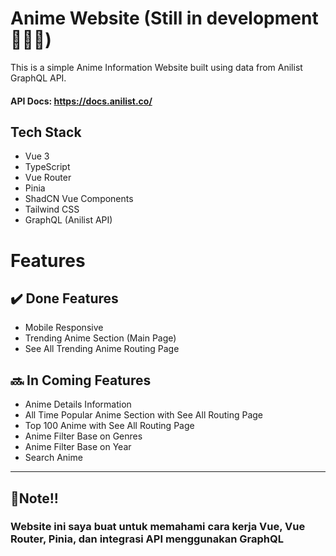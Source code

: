 # Anime Website (Still in development 🚧🚧🚧)

This is a simple Anime Information Website built using data from Anilist GraphQL API.
#### API Docs: https://docs.anilist.co/

## Tech Stack
- Vue 3
- TypeScript
- Vue Router
- Pinia
- ShadCN Vue Components
- Tailwind CSS
- GraphQL (Anilist API)

# Features 

## ✔️ Done Features
- Mobile Responsive
- Trending Anime Section (Main Page)
- See All Trending Anime Routing Page

## 🔜 In Coming Features
- Anime Details Information
- All Time Popular Anime Section with See All Routing Page
- Top 100 Anime with See All Routing Page
- Anime Filter Base on Genres
- Anime Filter Base on Year
- Search Anime

---

## 📝Note!!

### Website ini saya buat untuk memahami cara kerja Vue, Vue Router, Pinia, dan integrasi API menggunakan GraphQL ###